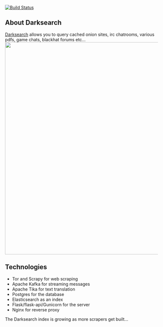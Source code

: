 [![Build Status](https://travis-ci.org/vlall/darksearch.svg?branch=master)](https://travis-ci.org/vlall/darksearch)

## About Darksearch
[Darksearch](https://github.com/user/repo/blob/branch/other_file.md) allows you to query cached onion sites, irc chatrooms, various pdfs, game chats, blackhat forums etc...
<img src="https://raw.githubusercontent.com/vlall/darksearch/master/darksearch/docs/darksearch.png" width="700">


## Technologies
- Tor and Scrapy for web scraping
- Apache Kafka for streaming messages
- Apache Tika for text translation
- Postgres for the database
- Elasticsearch as an index
- Flask/flask-api/Gunicorn for the server
- Nginx for reverse proxy

The Darksearch index is growing as more scrapers get built...
